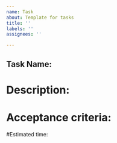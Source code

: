 ```yaml
---
name: Task
about: Template for tasks
title: ''
labels: ''
assignees: ''

---
```


## Task Name:

# Description:
# Acceptance criteria:
#Estimated time:
